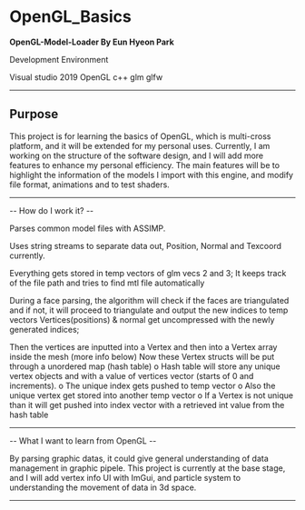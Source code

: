 # OpenGL_Basics

**OpenGL-Model-Loader By Eun Hyeon Park**

Development Environment

Visual studio 2019
OpenGL
c++
glm
glfw

*****

## Purpose

This project is for learning the basics of OpenGL, which is multi-cross platform, and it will be extended for my personal uses. 
Currently, I am working on the structure of the software design, and I will add more features to enhance my personal efficiency. 
The main features will be to highlight the information of the models I import with this engine, and modify file format, animations and to test shaders. 

*****

--  How do I work it? --

Parses common model files with ASSIMP. 

Uses string streams to separate data out, Position, Normal and Texcoord currently.

Everything gets stored in temp vectors of glm vecs 2 and 3;
It keeps track of the file path and tries to find mtl file automatically

During a face parsing, the algorithm will check if the faces are triangulated and if not, it will proceed to triangulate and output the new indices to temp vectors
Vertices(positions) & normal get uncompressed with the newly generated indices;

Then the vertices are inputted into a Vertex and then into a Vertex array inside the mesh (more info below)
Now these Vertex structs will be put through a unordered map (hash table) o Hash table will store any unique vertex objects and with a value of vertices vector (starts of 0 and increments). o The unique index gets pushed to temp vector o Also the unique vertex get stored into another temp vector o If a Vertex is not unique than it will get pushed into index vector with a retrieved int value from the hash table

*****

--  What I want to learn from OpenGL --

By parsing graphic datas, it could give general understanding of data management in graphic pipele. This project is currently at the base stage, and I will add vertex info UI with ImGui, 
and particle system to understanding the movement of data in 3d space.

*****

